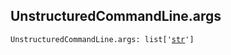 

## UnstructuredCommandLine.args

<pre class="language-python"><code><span class="source python"><span class="meta qualified-name python"><span class="meta generic-name python">UnstructuredCommandLine</span><span class="punctuation accessor dot python">.</span><span class="meta generic-name python">args</span></span><span class="punctuation separator annotation variable python">:</span> <span class="meta item-access python"><span class="meta qualified-name python"><span class="support type python">list</span></span></span><span class="meta item-access python"><span class="punctuation section brackets begin python">[</span></span><span class="meta item-access arguments python"><span class="meta string python"><span class="string quoted single python"><span class="punctuation definition string begin python">&#39;</span></span></span><span class="meta string python"><span class="string quoted single python"><a href="/lib/str">str</a><span class="punctuation definition string end python">&#39;</span></span></span></span><span class="meta item-access python"><span class="punctuation section brackets end python">]</span></span></span></code></pre>
